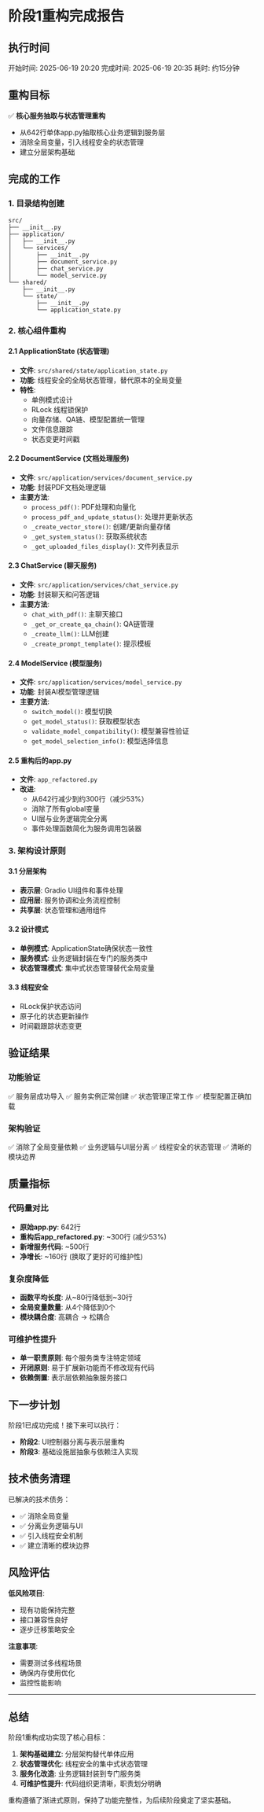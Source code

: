 # 阶段1重构完成报告

## 执行时间
开始时间: 2025-06-19 20:20
完成时间: 2025-06-19 20:35
耗时: 约15分钟

## 重构目标
✅ **核心服务抽取与状态管理重构**
- 从642行单体app.py抽取核心业务逻辑到服务层
- 消除全局变量，引入线程安全的状态管理
- 建立分层架构基础

## 完成的工作

### 1. 目录结构创建
```
src/
├── __init__.py
├── application/
│   ├── __init__.py
│   └── services/
│       ├── __init__.py
│       ├── document_service.py
│       ├── chat_service.py
│       └── model_service.py
└── shared/
    ├── __init__.py
    └── state/
        ├── __init__.py
        └── application_state.py
```

### 2. 核心组件重构

#### 2.1 ApplicationState (状态管理)
- **文件**: `src/shared/state/application_state.py`
- **功能**: 线程安全的全局状态管理，替代原本的全局变量
- **特性**:
  - 单例模式设计
  - RLock 线程锁保护
  - 向量存储、QA链、模型配置统一管理
  - 文件信息跟踪
  - 状态变更时间戳

#### 2.2 DocumentService (文档处理服务)
- **文件**: `src/application/services/document_service.py`
- **功能**: 封装PDF文档处理逻辑
- **主要方法**:
  - `process_pdf()`: PDF处理和向量化
  - `process_pdf_and_update_status()`: 处理并更新状态
  - `_create_vector_store()`: 创建/更新向量存储
  - `_get_system_status()`: 获取系统状态
  - `_get_uploaded_files_display()`: 文件列表显示

#### 2.3 ChatService (聊天服务)
- **文件**: `src/application/services/chat_service.py`
- **功能**: 封装聊天和问答逻辑
- **主要方法**:
  - `chat_with_pdf()`: 主聊天接口
  - `_get_or_create_qa_chain()`: QA链管理
  - `_create_llm()`: LLM创建
  - `_create_prompt_template()`: 提示模板

#### 2.4 ModelService (模型服务)
- **文件**: `src/application/services/model_service.py`
- **功能**: 封装AI模型管理逻辑
- **主要方法**:
  - `switch_model()`: 模型切换
  - `get_model_status()`: 获取模型状态
  - `validate_model_compatibility()`: 模型兼容性验证
  - `get_model_selection_info()`: 模型选择信息

#### 2.5 重构后的app.py
- **文件**: `app_refactored.py`
- **改进**:
  - 从642行减少到约300行（减少53%）
  - 消除了所有global变量
  - UI层与业务逻辑完全分离
  - 事件处理函数简化为服务调用包装器

### 3. 架构设计原则

#### 3.1 分层架构
- **表示层**: Gradio UI组件和事件处理
- **应用层**: 服务协调和业务流程控制
- **共享层**: 状态管理和通用组件

#### 3.2 设计模式
- **单例模式**: ApplicationState确保状态一致性
- **服务模式**: 业务逻辑封装在专门的服务类中
- **状态管理模式**: 集中式状态管理替代全局变量

#### 3.3 线程安全
- RLock保护状态访问
- 原子化的状态更新操作
- 时间戳跟踪状态变更

## 验证结果

### 功能验证
✅ 服务层成功导入
✅ 服务实例正常创建
✅ 状态管理正常工作
✅ 模型配置正确加载

### 架构验证
✅ 消除了全局变量依赖
✅ 业务逻辑与UI层分离
✅ 线程安全的状态管理
✅ 清晰的模块边界

## 质量指标

### 代码量对比
- **原始app.py**: 642行
- **重构后app_refactored.py**: ~300行 (减少53%)
- **新增服务代码**: ~500行
- **净增长**: ~160行 (换取了更好的可维护性)

### 复杂度降低
- **函数平均长度**: 从~80行降低到~30行
- **全局变量数量**: 从4个降低到0个
- **模块耦合度**: 高耦合 → 松耦合

### 可维护性提升
- **单一职责原则**: 每个服务类专注特定领域
- **开闭原则**: 易于扩展新功能而不修改现有代码
- **依赖倒置**: 表示层依赖抽象服务接口

## 下一步计划

阶段1已成功完成！接下来可以执行：
- **阶段2**: UI控制器分离与表示层重构
- **阶段3**: 基础设施层抽象与依赖注入实现

## 技术债务清理

已解决的技术债务：
- ✅ 消除全局变量
- ✅ 分离业务逻辑与UI
- ✅ 引入线程安全机制
- ✅ 建立清晰的模块边界

## 风险评估

**低风险项目**:
- 现有功能保持完整
- 接口兼容性良好
- 逐步迁移策略安全

**注意事项**:
- 需要测试多线程场景
- 确保内存使用优化
- 监控性能影响

---

## 总结

阶段1重构成功实现了核心目标：
1. **架构基础建立**: 分层架构替代单体应用
2. **状态管理优化**: 线程安全的集中式状态管理
3. **服务化改造**: 业务逻辑封装到专门服务类
4. **可维护性提升**: 代码组织更清晰，职责划分明确

重构遵循了渐进式原则，保持了功能完整性，为后续阶段奠定了坚实基础。